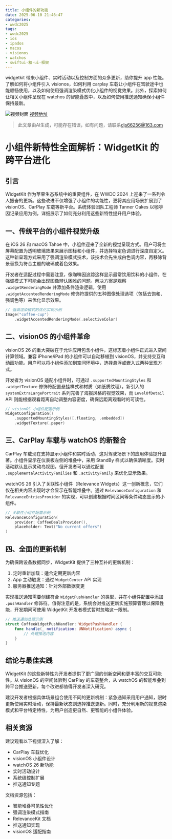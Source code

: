 ```yaml
---
title: 小组件的新功能
date: 2025-06-10 21:46:47
categories:
- wwdc2025
tags:
- wwdc2025
- ios
- ipados
- macos
- visionos
- watchos
- swiftui-和-ui-框架
---
```

widgetkit 带来小组件、实时活动以及控制方面的众多更新，助你提升 app 性能。了解如何将小组件引入 visionos，如何利用 carplay 车载让小组件在驾驶途中也能顺畅使用，以及如何使用强调渲染模式优化小组件的视觉效果。此外，探索如何让相关小组件呈现在 watchos 的智能叠放中，以及如何使用推送通知确保小组件保持最新。
<!--more-->

![视频封面](https://devimages-cdn.apple.com/wwdc-services/images/3055294D-836B-4513-B7B0-0BC5666246B0/9952/9952_wide_250x141_2x.jpg)
[视频地址](https://developer.apple.com/cn/videos/play/wwdc2025/278/)
> 此文章由AI生成，可能存在错误，如有问题，请联系[djs66256@163.com](djs66256@163.com)

# 小组件新特性全面解析：WidgetKit 的跨平台进化

## 引言

WidgetKit 作为苹果生态系统中的重要组件，在 WWDC 2024 上迎来了一系列令人振奋的更新。这些改进不仅增强了小组件的功能性，更将其应用场景扩展到了 visionOS、CarPlay 车载等新平台。系统体验团队工程师 Tanner Oakes 以咖啡因记录应用为例，详细展示了如何充分利用这些新特性提升用户体验。

## 一、传统平台的小组件视觉升级

在 iOS 26 和 macOS Tahoe 中，小组件迎来了全新的视觉呈现方式。用户可将主屏幕配置为透明玻璃效果来展示图标和小组件，并选择特定色调进行深度自定义。这种新呈现方式采用了强调渲染模式技术，该技术会先生成白色调内容，再移除背景替换为符合主题的玻璃或着色效果。

开发者在适配过程中需要注意，像咖啡因追踪这样显示最常饮用饮料的小组件，在强调模式下可能会出现图像辨认困难的问题。解决方案是观察 `.widgetRenderingMode` 并添加条件渲染逻辑，使用 `.widgetAccentedRenderingMode` 修饰符提供的五种图像处理选项（包括去饱和、强调色等）来优化显示效果。

```swift
// 强调渲染模式的优化实现示例
Image("coffee-cup")
    .widgetAccentedRenderingMode(.selectiveColor)
```

## 二、visionOS 的小组件革命

visionOS 26 的重大突破在于允许应用包含小组件，这标志着小组件正式进入空间计算领域。兼容 iPhone/iPad 的小组件可以自动移植到 visionOS，并支持交互和动画功能。用户可以将小组件添加到空间环境中，选择悬浮或嵌入式两种呈现方式。

开发者为 visionOS 适配小组件时，可通过 `.supportedMountingStyles` 和 `.widgetTexture` 修饰符配置悬挂样式和材质（如纸质纹理）。新引入的 `systemExtraLargePortrait` 系列完善了海报风格的视觉效果，而 `LevelOfDetail` API 则能根据观看距离自动调整内容密度，确保远距离观看时的可读性。

```swift
// visionOS 小组件配置示例
WidgetConfiguration()
    .supportedMountingStyles([.floating, .embedded])
    .widgetTexture(.paper)
```

## 三、CarPlay 车载与 watchOS 的新整合

CarPlay 车载现在支持显示小组件和实时活动，这对驾驶场景下的应用体验提升显著。小组件显示在仪表板左侧的堆叠中，采用 StandBy 样式以确保清晰度。实时活动默认显示灵动岛视图，但开发者可以通过配置 `.supplementalActivityFamilies` 和 `.activityFamily` 来优化显示效果。

watchOS 26 引入了关联性小组件（Relevance Widgets）这一创新概念，它们仅在相关内容出现时才会显示在智能堆叠中。通过 `RelevanceConfiguration` 和 `RelevanceEntriesProvider` 的实现，可以创建根据时间区间等条件动态显示的小组件。

```swift
// 关联性小组件配置示例
RelevanceConfiguration(
    provider: CoffeeDealsProvider(),
    placeholder: Text("No current offers")
)
```

## 四、全面的更新机制

为确保跨设备数据同步，WidgetKit 提供了三种互补的更新机制：
1. 定时重新加载：适合定期更新内容
2. App 主动触发：通过 `WidgetCenter` API 实现
3. 服务器推送通知：针对外部数据变更

实现推送通知需要创建符合 `WidgetPushHandler` 的类型，并在小组件配置中添加 `.pushHandler` 修饰符。值得注意的是，系统会对推送更新实施预算管理以保障性能，开发期间可使用 WidgetKit 开发者模式暂时忽略这一限制。

```swift
// 推送通知处理示例
struct CoffeeWidgetPushHandler: WidgetPushHandler {
    func handle(_ notification: UNNotification) async {
        // 处理推送内容
    }
}
```

## 结论与最佳实践

WidgetKit 的这些新特性为开发者提供了更广阔的创新空间和更丰富的交互可能性。从 visionOS 的空间体验到 CarPlay 的车载整合，从 watchOS 的智能堆叠到跨平台推送更新，每个改进都值得开发者深入研究。

建议开发者根据具体场景组合使用不同的更新机制：紧急通知采用用户通知，限时更新使用实时活动，保持最新状态则选择推送更新。同时，充分利用新的视觉渲染模式和平台特定特性，为用户创造更自然、更智能的小组件体验。

## 相关资源

建议观看以下视频深入了解：
- CarPlay 车载优化
- visionOS 小组件设计  
- watchOS 26 新功能
- 实时活动设计
- 系统级控制扩展
- 推送通知专题

文档资源包括：
- 智能堆叠可见性优化  
- 强调渲染模式指南  
- RelevanceKit 文档  
- 推送通知实现  
- visionOS 适配指南
